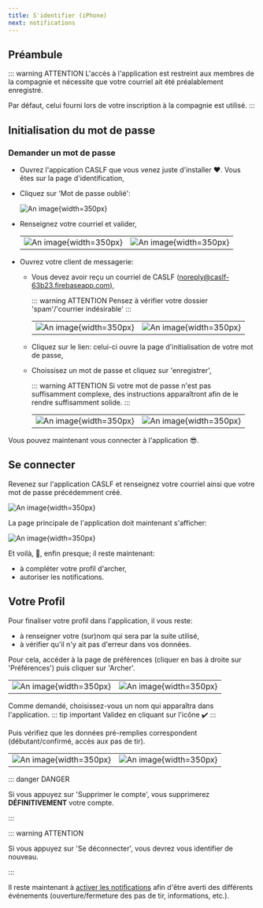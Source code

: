 ```yaml
---
title: S'identifier (iPhone)
next: notifications
---
```


## Préambule

::: warning ATTENTION
L'accès à l'application est restreint aux membres de la compagnie et nécessite que votre courriel ait été préalablement enregistré.

Par défaut, celui fourni lors de votre inscription à la compagnie est utilisé.
:::

## Initialisation du mot de passe

### Demander un mot de passe

- Ouvrez l'appication CASLF que vous venez juste d'installer :heart:. Vous êtes sur la page d'identification,
- Cliquez sur 'Mot de passe oublié':

  ![An image](/install/iphone/mdp_forgotten.png){width=350px}

- Renseignez votre courriel et valider,

  |||
  |---|---|
  | ![An image](/install/iphone/mdp_ask.png){width=350px}| ![An image](/install/iphone/mdp_ask_ack.png){width=350px}|

- Ouvrez votre client de messagerie:
  - Vous devez avoir reçu un courriel de CASLF (noreply@caslf-63b23.firebaseapp.com),

    ::: warning ATTENTION
    Pensez à vérifier votre dossier 'spam'/'courrier indésirable'
    :::

    |||
    |---|---|
    | ![An image](/install/iphone/mail.png){width=350px}| ![An image](/install/iphone/mail_content.png){width=350px}|
  - Cliquez sur le lien: celui-ci ouvre la page d'initialisation de votre mot de passe,
  - Choissisez un mot de passe et cliquez sur 'enregistrer',
    
    ::: warning ATTENTION
    Si votre mot de passe n'est pas suffisamment complexe, des instructions apparaîtront afin de le rendre suffisamment solide.
    :::

    |||
    |---|---|
    | ![An image](/install/iphone/init_password.png){width=350px}| ![An image](/install/iphone/init_password_done.png){width=350px}|

Vous pouvez maintenant vous connecter à l'application :sunglasses:.

## Se connecter

Revenez sur l'application CASLF et renseignez votre courriel ainsi que votre mot de passe précédemment créé.

![An image](/install/iphone/connect.png){width=350px}

La page principale de l'application doit maintenant s'afficher:

![An image](/install/iphone/main_screen.png){width=350px}

Et voilà, :champagne:, enfin presque; il reste maintenant:
- à compléter votre profil d'archer,
- autoriser les notifications.

## Votre Profil

Pour finaliser votre profil dans l'application, il vous reste:
- à renseigner votre (sur)nom qui sera par la suite utilisé,
- à vérifier qu'il n'y ait pas d'erreur dans vos données.

Pour cela, accéder à la page de préférences (cliquer en bas à droite sur 'Préférences') puis cliquer sur 'Archer'.

|||
|---|---|
| ![An image](/install/iphone/go_to_pref.png){width=350px}| ![An image](/install/iphone/go_to_user_profile.png){width=350px}|

Comme demandé, choisissez-vous un nom qui apparaîtra dans l'application.
::: tip important
  Validez en cliquant sur l'icône :heavy_check_mark:
:::

Puis vérifiez que les données pré-remplies correspondent (débutant/confirmé, accès aux pas de tir).

|||
|---|---|
| ![An image](/install/iphone/set_user_name.png){width=350px}| ![An image](/install/iphone/user_profile.png){width=350px}|


::: danger DANGER 

Si vous appuyez sur 'Supprimer le compte', vous supprimerez **DÉFINITIVEMENT** votre compte.

:::

::: warning ATTENTION

Si vous appuyez sur 'Se déconnecter', vous devrez vous identifier de nouveau.

:::

Il reste maintenant à [activer les notifications](/install/iphone/notification) afin d'être averti des différents événements (ouverture/fermeture des pas de tir, informations, etc.).